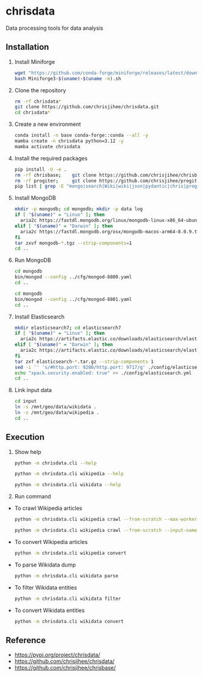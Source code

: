 # chrisdata

Data processing tools for data analysis


## Installation

1. Install Miniforge
    ```bash
    wget "https://github.com/conda-forge/miniforge/releases/latest/download/Miniforge3-$(uname)-$(uname -m).sh"
    bash Miniforge3-$(uname)-$(uname -m).sh
    ```

2. Clone the repository
    ```bash
    rm -rf chrisdata*
    git clone https://github.com/chrisjihee/chrisdata.git
    cd chrisdata*
    ```

3. Create a new environment
    ```bash
    conda install -n base conda-forge::conda --all -y
    mamba create -n chrisdata python=3.12 -y
    mamba activate chrisdata
    ```

4. Install the required packages
    ```bash
    pip install -U -e .
    rm -rf chrisbase;    git clone https://github.com/chrisjihee/chrisbase.git;    pip install -e chrisbase
    rm -rf progiter;     git clone https://github.com/chrisjihee/progiter.git;     pip install -e progiter
    pip list | grep -E "mongo|search|Wiki|wiki|json|pydantic|chris|prog|Flask"
    ```

5. Install MongoDB
    ```bash
    mkdir -p mongodb; cd mongodb; mkdir -p data log
    if [ "$(uname)" = "Linux" ]; then
      aria2c https://fastdl.mongodb.org/linux/mongodb-linux-x86_64-ubuntu2404-8.0.9.tgz
    elif [ "$(uname)" = "Darwin" ]; then
      aria2c https://fastdl.mongodb.org/osx/mongodb-macos-arm64-8.0.9.tgz
    fi
    tar zxvf mongodb-*.tgz --strip-components=1
    cd ..
    ```

6. Run MongoDB
    ```bash
    cd mongodb
    bin/mongod --config ../cfg/mongod-8800.yaml
    cd ..
    ```
    ```bash
    cd mongodb
    bin/mongod --config ../cfg/mongod-8801.yaml
    cd ..
    ```

7. Install Elasticsearch
    ```bash
    mkdir elasticsearch7; cd elasticsearch7
    if [ "$(uname)" = "Linux" ]; then
      aria2c https://artifacts.elastic.co/downloads/elasticsearch/elasticsearch-7.17.10-linux-x86_64.tar.gz
    elif [ "$(uname)" = "Darwin" ]; then
      aria2c https://artifacts.elastic.co/downloads/elasticsearch/elasticsearch-7.17.10-darwin-aarch64.tar.gz
    fi
    tar zxf elasticsearch-*.tar.gz --strip-components 1
    sed -i '' 's/#http.port: 9200/http.port: 9717/g' ./config/elasticsearch.yml
    echo "xpack.security.enabled: true" >> ./config/elasticsearch.yml
    cd ..
    ```

8. Link input data
    ```bash
    cd input
    ln -s /mnt/geo/data/wikidata .
    ln -s /mnt/geo/data/wikipedia .
    cd ..
    ```


## Execution

1. Show help
    ```bash
    python -m chrisdata.cli --help
    ```

    ```bash
    python -m chrisdata.cli wikipedia --help
    ```

    ```bash
    python -m chrisdata.cli wikidata --help
    ```

2. Run command
  * To crawl Wikipedia articles
    ```bash
    python -m chrisdata.cli wikipedia crawl --from-scratch --max-workers 1
    ```
    ```bash
    python -m chrisdata.cli wikipedia crawl --from-scratch --input-name backup/kowiki-20250601-all-titles-in-ns0.txt
    ```

  * To convert Wikipedia articles
    ```bash
    python -m chrisdata.cli wikipedia convert
    ```

  * To parse Wikidata dump
    ```bash
    python -m chrisdata.cli wikidata parse
    ```

  * To filter Wikidata entities
    ```bash
    python -m chrisdata.cli wikidata filter
    ```

  * To convert Wikidata entities
    ```bash
    python -m chrisdata.cli wikidata convert
    ```


## Reference

* https://pypi.org/project/chrisdata/
* https://github.com/chrisjihee/chrisdata/
* https://github.com/chrisjihee/chrisbase/

